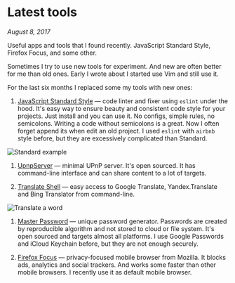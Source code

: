 # Latest tools

_August 8, 2017_

Useful apps and tools that I found recently. JavaScript Standard Style, Firefox Focus, and some other.

Sometimes I try to use new tools for experiment. And new are often better for me than old ones. Early I wrote about I started use Vim and still use it.

For the last six months I replaced some my tools with new ones:

1. [JavaScript Standard Style](https://github.com/standard/standard) — code linter and fixer using `eslint` under the hood. It's easy way to ensure beauty and consistent code style for your projects. Just install and you can use it. No configs, simple rules, no semicolons. Writing a code without semicolons is a great. Now I often forget append its when edit an old project. I used `eslint` with `airbnb` style before, but they are excessively complicated than Standard.

  ![Standard example](https://i.imgur.com/t22VTS0.png)

1. [UpnpServer](https://github.com/oeuillot/upnpserver-cli) — minimal UPnP server. It's open sourced. It has command-line interface and can share content to a lot of targets.

1. [Translate Shell](https://github.com/soimort/translate-shell) — easy access to Google Translate, Yandex.Translate and Bing Translator from command-line.

  ![Translate a word](https://i.imgur.com/Q69i5a6.png)

1. [Master Password](http://masterpasswordapp.com) — unique password generator. Passwords are created by reproducible algorithm and not stored to cloud or file system. It's open sourced and targets almost all platforms. I use Google Passwords and iCloud Keychain before, but they are not enough securely.

1. [Firefox Focus](https://itunes.apple.com/us/app/firefox-focus-the-privacy-browser/id1055677337) — privacy-focused mobile browser from Mozilla. It blocks ads, analytics and social trackers. And works some faster than other mobile browsers. I recently use it as default mobile browser.
